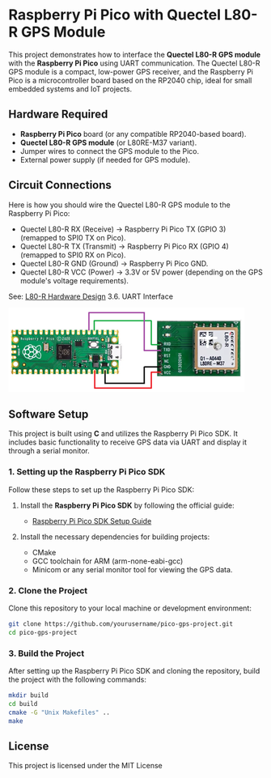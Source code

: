 # Raspberry Pi Pico with Quectel L80-R GPS Module

This project demonstrates how to interface the **Quectel L80-R GPS module** with the **Raspberry Pi Pico** using UART communication. The Quectel L80-R GPS module is a compact, low-power GPS receiver, and the Raspberry Pi Pico is a microcontroller board based on the RP2040 chip, ideal for small embedded systems and IoT projects.

## Hardware Required

- **Raspberry Pi Pico** board (or any compatible RP2040-based board).
- **Quectel L80-R GPS module** (or L80RE-M37 variant).
- Jumper wires to connect the GPS module to the Pico.
- External power supply (if needed for GPS module).

## Circuit Connections

Here is how you should wire the Quectel L80-R GPS module to the Raspberry Pi Pico:

- Quectel L80-R RX (Receive) → Raspberry Pi Pico TX (GPIO 3) (remapped to SPI0 TX on Pico).
- Quectel L80-R TX (Transmit) → Raspberry Pi Pico RX (GPIO 4) (remapped to SPI0 RX on Pico).
- Quectel L80-R GND (Ground) → Raspberry Pi Pico GND.
- Quectel L80-R VCC (Power) → 3.3V or 5V power (depending on the GPS module's voltage requirements).

See: [L80-R Hardware Design](https://www.dragino.com/downloads/downloads/datasheet/other_vendors/L80-R/Quectel_L80-R_Hardware_Design_V1.2.pdf) 3.6. UART Interface

![Wiring](wiring.png)

## Software Setup

This project is built using **C** and utilizes the Raspberry Pi Pico SDK. It includes basic functionality to receive GPS data via UART and display it through a serial monitor.

### 1. Setting up the Raspberry Pi Pico SDK

Follow these steps to set up the Raspberry Pi Pico SDK:

1. Install the **Raspberry Pi Pico SDK** by following the official guide:
   - [Raspberry Pi Pico SDK Setup Guide](https://www.raspberrypi.org/documentation/rp2040/getting-started/)

2. Install the necessary dependencies for building projects:
   - CMake
   - GCC toolchain for ARM (arm-none-eabi-gcc)
   - Minicom or any serial monitor tool for viewing the GPS data.

### 2. Clone the Project

Clone this repository to your local machine or development environment:

```bash
git clone https://github.com/yourusername/pico-gps-project.git
cd pico-gps-project
```

### 3. Build the Project

After setting up the Raspberry Pi Pico SDK and cloning the repository, build the project with the following commands:

```bash
mkdir build
cd build
cmake -G "Unix Makefiles" ..
make
```

## License

This project is licensed under the MIT License

